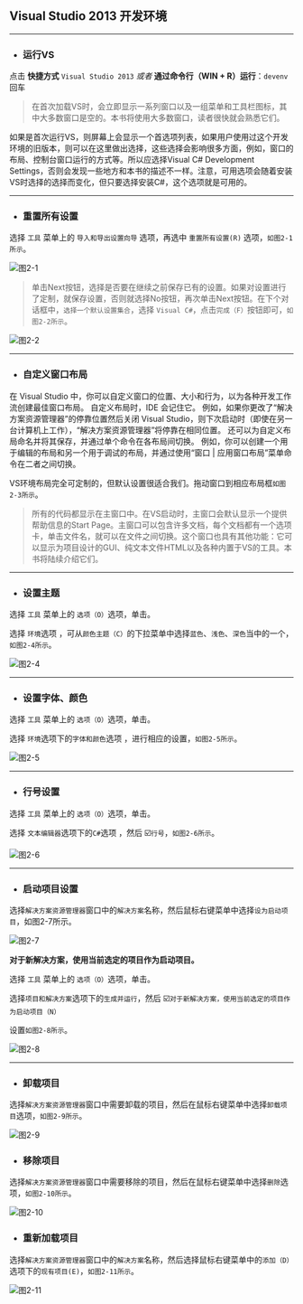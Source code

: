 ## Visual Studio 2013 开发环境

---

* ### 运行VS


点击 **快捷方式** `Visual Studio 2013` _或者_
**通过命令行（WIN + R）运行**：`devenv` 回车

> 在首次加载VS时，会立即显示一系列窗口以及一组菜单和工具栏图标，其中大多数窗口是空的。本书将使用大多数窗口，读者很快就会熟悉它们。

如果是首次运行VS，则屏幕上会显示一个首选项列表，如果用户使用过这个开发环境的旧版本，则可以在这里做出选择，这些选择会影响很多方面，例如，窗口的布局、控制台窗口运行的方式等。所以应选择Visual C\# Development Settings，否则会发现一些地方和本书的描述不一样。注意，可用选项会随着安装VS时选择的选择而变化，但只要选择安装C\#，这个选项就是可用的。

---

* ### 重置所有设置


选择 `工具` 菜单上的 `导入和导出设置向导` 选项，再选中 `重置所有设置(R)` 选项，``如图2-1所示``。

![图2-1](/assets/2-1.png)

> 单击Next按钮，选择是否要在继续之前保存已有的设置。如果对设置进行了定制，就保存设置，否则就选择No按钮，再次单击Next按钮。在下个对话框中，`选择一个默认设置集合`，选择 `Visual C#`，点击`完成（F）`按钮即可，``如图2-2所示``。

![图2-2](/assets/2-2.png)

---

* ### 自定义窗口布局


在 Visual Studio 中，你可以自定义窗口的位置、大小和行为，以为各种开发工作流创建最佳窗口布局。 自定义布局时，IDE 会记住它。 例如，如果你更改了“解决方案资源管理器”的停靠位置然后关闭 Visual Studio，则下次启动时（即使在另一台计算机上工作），“解决方案资源管理器”将停靠在相同位置。 还可以为自定义布局命名并将其保存，并通过单个命令在各布局间切换。 例如，你可以创建一个用于编辑的布局和另一个用于调试的布局，并通过使用“窗口 \| 应用窗口布局”菜单命令在二者之间切换。

VS环境布局完全可定制的，但默认设置很适合我们。拖动窗口到相应布局框``如图2-3所示``。



> 所有的代码都显示在主窗口中。在VS启动时，主窗口会默认显示一个提供帮助信息的Start Page。主窗口可以包含许多文档，每个文档都有一个选项卡，单击文件名，就可以在文件之间切换。这个窗口也具有其他功能：它可以显示为项目设计的GUI、纯文本文件HTML以及各种内置于VS的工具。本书将陆续介绍它们。

---

* ### 设置主题

选择 `工具` 菜单上的 `选项（O）`选项，单击。

选择 `环境`选项 ，可从`颜色主题（C）`的下拉菜单中选择`蓝色`、`浅色`、`深色`当中的一个，``如图2-4所示``。

![图2-4](/assets/2-4.png)


---

* ### 设置字体、颜色

选择 `工具` 菜单上的 `选项（O）`选项，单击。

选择 `环境`选项下的` 字体和颜色 `选项 ，进行相应的设置，``如图2-5所示``。

![图2-5](/assets/2-5.png)


---

* ### 行号设置

选择 `工具` 菜单上的 `选项（O）`选项，单击。

选择 `文本编辑器`选项下的` C# `选项 ，然后 ☑️`行号`，``如图2-6所示``。

![图2-6](/assets/2-6.png)


---

* ### 启动项目设置

选择` 解决方案资源管理器 `窗口中的` 解决方案 `名称，然后鼠标右键菜单中选择` 设为启动项目 `，如图2-7所示。

![图2-7](/assets/2-7.png)


**对于新解决方案，使用当前选定的项目作为启动项目。**

选择 `工具` 菜单上的 `选项（O）`选项，单击。

选择` 项目和解决方案 `选项下的` 生成并运行 `，然后 ☑️` 对于新解决方案，使用当前选定的项目作为启动项目（N） `

设置``如图2-8所示``。

![图2-8](/assets/2-8.png)



---

* ### 卸载项目

选择` 解决方案资源管理器 `窗口中需要卸载的项目，然后在鼠标右键菜单中选择` 卸载项目 `选项，``如图2-9所示``。


![图2-9](/assets/2-9.png)

* ### 移除项目

选择` 解决方案资源管理器 `窗口中需要移除的项目，然后在鼠标右键菜单中选择` 删除 `选项，``如图2-10所示``。

![图2-10](/assets/2-10.png)


* ### 重新加载项目

选择` 解决方案资源管理器 `窗口中的` 解决方案 `名称，然后选择鼠标右键菜单中的` 添加（D） `选项下的` 现有项目(E) `，``如图2-11所示``。

![图2-11](/assets/2-11.png)








